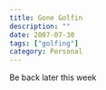 ```yaml
---
title: Gone Golfin
description: ""
date: 2007-07-30
tags: ["golfing"]
category: Personal
---
```



Be back later this week
